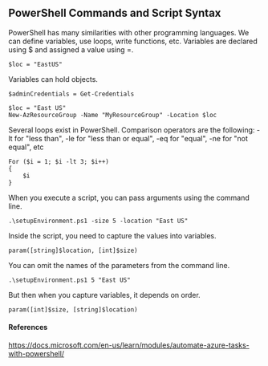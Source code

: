 ## PowerShell Commands and Script Syntax

PowerShell has many similarities with other programming languages. We can define variables, use loops, write functions, etc.
Variables are declared using $ and assigned a value using =.
```
$loc = "EastUS"
```
Variables can hold objects.
```
$adminCredentials = Get-Credentials
```
```
$loc = "East US"
New-AzResourceGroup -Name "MyResourceGroup" -Location $loc
```

Several loops exist in PowerShell.
Comparison operators are the following: -lt for "less than", -le for "less than or equal", -eq for "equal", -ne for "not equal", etc

```
For ($i = 1; $i -lt 3; $i++)
{
    $i
}
```
When you execute a script, you can pass arguments using the command line.
```
.\setupEnvironment.ps1 -size 5 -location "East US"
```
Inside the script, you need to capture the values into variables.
```
param([string]$location, [int]$size)
```
You can omit the names of the parameters from the command line.
```
.\setupEnvironment.ps1 5 "East US"
```
But then when you capture variables, it depends on order.
```
param([int]$size, [string]$location)
```

#### References
https://docs.microsoft.com/en-us/learn/modules/automate-azure-tasks-with-powershell/
